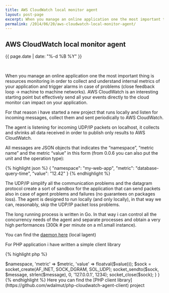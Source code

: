 ```yaml
---
title: AWS CloudWatch local monitor agent
layout: post-page
excerpt: When you manage an online application one the most important thing is resources monitoring in order to collect and understand internal metrics of your application and trigger alarms in case of problems (close feedback loop -> machine to machine networks). AWS CloudWatch is an interesting starting point but effectively send all your events directly to the cloud monitor can impact on your application.
permalink: /2014/06/20/aws-cloudwatch-local-monitor-agent/
---
```


## AWS CloudWatch local monitor agent

<p class="small text-center">{{ page.date | date: "%-d %B %Y" }}</p>
<div>&nbsp;</div>

When you manage an online application one the most important thing is resources monitoring in order to collect and understand internal metrics of your application and trigger alarms in case of problems (close feedback loop -> machine to machine networks). AWS CloudWatch is an interesting starting point but effectively send all your events directly to the cloud monitor can impact on your application.


For that reason i have started a new project that runs locally and listen for incoming messages, collect them and sent periodically to AWS CloudWatch.

The agent is listening for incoming UDP/IP packets on localhost, it collects and shrinks all data received in order to publish only results to AWS CloudWatch.

All messages are JSON objects that indicates the “namespace”, “metric name” and the metric “value” in this form (from 0.0.6 you can also put the unit and the operation type):

{% highlight json %}
{
    "namespace": "my-web-app",
    "metric": "database-query-time",
    "value": "12.42"
}
{% endhighlight %}

The UDP/IP simplify all the communication problems and the datagram protocol create a sort of sandbox for the application that can send packets also in case of agent problems and failures (no guarantees on packages loss). The agent is designed to run locally (and only locally), in that way we can, reasonably, skip the UDP/IP packet  loss  problems.

The long running process is written in Go. In that way i can control all the concurrency needs of the agent and separate processes and obtain a very high performances (300k # per minute on a m1.small instance).

You can find the [daemon here](https://github.com/wdalmut/cloudwatch-agent) (local lagent)

For PHP application i have written a simple client library

{% highlight php %}
<?php
namespace Corley\CloudWatch;

class Agent
{
    public static function point($namespace, $metric, $value)
    {
        $message = json_encode(array('namespace' => $namespace, 'metric' => $metric, 'value' => floatval($value)));
        $sock = socket_create(AF_INET, SOCK_DGRAM, SOL_UDP);
        socket_sendto($sock, $message, strlen($message), 0, '127.0.0.1', 1234);
        socket_close($sock);
    }
}
{% endhighlight %}

Here you can find the [PHP client library](https://github.com/wdalmut/php-cloudwatch-agent-client) project

